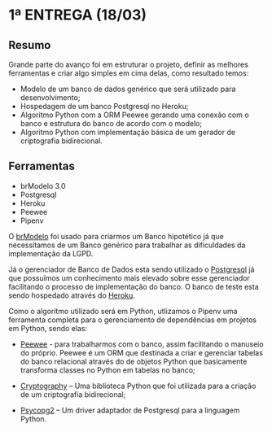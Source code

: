 # 1ª ENTREGA (18/03)

## Resumo

Grande parte do avanço foi em estruturar o projeto, definir as melhores ferramentas e criar algo simples em cima delas,
como resultado temos:

* Modelo de um banco de dados genérico que será utilizado para desenvolvimento;
* Hospedagem de um banco Postgresql no Heroku;
* Algoritmo Python com a ORM Peewee gerando uma conexão com o banco e estrutura do banco de acordo com o modelo;
* Algoritmo Python com implementação básica de um gerador de criptografia bidirecional.

## Ferramentas
* brModelo 3.0
* Postgresql
* Heroku
* Peewee
* Pipenv

O [brModelo](http://www.sis4.com/brModelo/brModelo.pdf) foi usado para criarmos um Banco hipotético já que necessitamos de um Banco genérico para trabalhar as dificuldades da implementação da LGPD.

Já o gerenciador de Banco de Dados esta sendo utilizado o [Postgresql](https://www.postgresql.org/) já que possuímos um conhecimento mais elevado sobre esse gerenciador facilitando o processo de implementação do banco. O banco de teste esta sendo hospedado através do [Heroku](https://www.heroku.com/).

Como o algoritmo utilizado será em Python, utlizamos o Pipenv uma ferramenta completa  para o gerenciamento de dependências em projetos em Python, sendo elas:

* [Peewee](http://docs.peewee-orm.com/en/latest/) - para trabalharmos com o banco, assim facilitando o manuseio do próprio. Peewee é um ORM que destinada a criar e gerenciar tabelas do banco relacional através do de objetos Python que basicamente transforma classes no Python em tabelas no banco;

* [Cryptography](https://cryptography.io/en/latest/) – Uma biblioteca Python que foi utilizada para a criação de um criptografia bidirecional;

* [Psycopg2](https://www.psycopg.org/) – Um driver adaptador de Postgresql para a linguagem Python.
